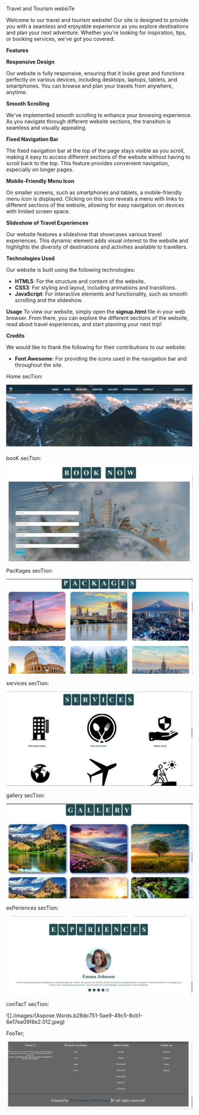 ﻿Travel and Tourism websiTe  

Welcome to our travel and tourism website! Our site is designed to provide you with a seamless and enjoyable experience as you explore destinations and plan your next adventure. Whether you're looking for inspiration, tips, or booking services, we've got you covered. 

**Features** 

**Responsive Design** 

Our website is fully responsive, ensuring that it looks great and functions perfectly on various devices, including desktops, laptops, tablets, and smartphones. You can browse and plan your travels from anywhere, anytime. 

**Smooth Scrolling** 

We've implemented smooth scrolling to enhance your browsing experience. As you navigate through different website sections, the transition is seamless and visually appealing. 

**Fixed Navigation Bar** 

The fixed navigation bar at the top of the page stays visible as you scroll, making it easy to access different sections of the website without having to scroll back to the top. This feature provides convenient navigation, especially on longer pages. 

**Mobile-Friendly Menu Icon** 

On smaller screens, such as smartphones and tablets, a mobile-friendly menu icon is displayed. Clicking on this icon reveals a menu with links to different sections of the website, allowing for easy navigation on devices with limited screen space. 

**Slideshow of Travel Experiences** 

Our website features a slideshow that showcases various travel experiences. This dynamic element adds visual interest to the website and highlights the diversity of destinations and activities available to travellers. 

**Technologies Used**

Our website is built using the following technologies: 

- **HTML5**: For the structure and content of the website.
- **CSS3**: For styling and layout, including animations and transitions. 
- **JavaScript**: For interactive elements and functionality, such as smooth scrolling and the slideshow. 

**Usage**
To view our website, simply open the **signup.html** file in your web browser. From there, you can explore the different sections of the website, read about travel experiences, and start planning your next trip! 

**Credits** 

We would like to thank the following for their contributions to our website: 

- **Font Awesome**: For providing the icons used in the navigation bar and throughout the site. 

Home secTion: 

![](./images/Aspose.Words.b28dc751-5ae9-49c5-8cb1-6e17ea09f8e2.006.jpeg)

booK secTion: 

![](./images/Aspose.Words.b28dc751-5ae9-49c5-8cb1-6e17ea09f8e2.007.jpeg)

PacKages secTion: 

![](./images/Aspose.Words.b28dc751-5ae9-49c5-8cb1-6e17ea09f8e2.008.jpeg)

services secTion: 

![](./images/Aspose.Words.b28dc751-5ae9-49c5-8cb1-6e17ea09f8e2.009.jpeg)

gallery secTion: 

![](./images/Aspose.Words.b28dc751-5ae9-49c5-8cb1-6e17ea09f8e2.010.jpeg)

exPeriences secTion: 

![](./images/Aspose.Words.b28dc751-5ae9-49c5-8cb1-6e17ea09f8e2.011.jpeg)

conTacT secTion: 

![]./images/(Aspose.Words.b28dc751-5ae9-49c5-8cb1-6e17ea09f8e2.012.jpeg)

FooTer; 

![](./images/Aspose.Words.b28dc751-5ae9-49c5-8cb1-6e17ea09f8e2.013.jpeg)
